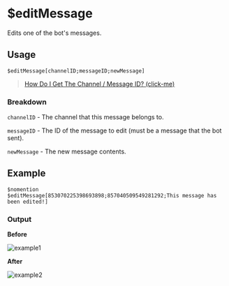 # $editMessage
Edits one of the bot's messages.

## Usage
```
$editMessage[channelID;messageID;newMessage]
```
> [How Do I Get The Channel / Message ID? (click-me)](https://support.discord.com/hc/en-us/articles/206346498-Where-can-I-find-my-User-Server-Message-ID)

### Breakdown
`channelID` - The channel that this message belongs to.

`messageID` - The ID of the message to edit (must be a message that the bot sent).

`newMessage` - The new message contents.

## Example
```
$nomention
$editMessage[853070225398693898;857040509549281292;This message has been edited!]
```

### Output
**Before**

![example1](https://user-images.githubusercontent.com/69215413/123014189-a8c3f580-d393-11eb-8aa7-17f218ff3b25.png)

**After**

![example2](https://user-images.githubusercontent.com/69215413/123014326-048e7e80-d394-11eb-9adf-8b760ae0cf11.png)
